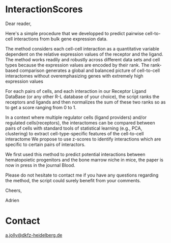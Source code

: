 # InteractionScores

Dear reader,


Here's a simple procedure that we developped to predict pairwise cell-to-cell interactions from  bulk gene expression data.

The method considers each cell-cell interaction as a quantitative variable dependent on the relative expression values of the receptor and the ligand. The method works readily and robustly across different data sets and cell types because the expression values are encoded by their rank. The rank-based comparison generates a global and balanced picture of cell-to-cell interactomes without overemphasizing genes with extremely high expression values

For each pairs of cells, and each interaction in our Receptor Ligand DataBase (or any other R-L database of your choice), the script ranks the receptors and ligands  and then normalizes the sum of these two ranks so as to get a score ranging from 0 to 1. 

In a context where multiple regulator cells (ligand providers) and/or regulated cells(receptors), the interactomes can be compared between pairs of cells  with standard tools of statistical learning (e.g., PCA, clustering) to extract cell-type-specific features of the cell-to-cell interactome 
We propose to use z-scores to identify interactions which are specific to certain pairs of interactors. 

We first used this method to predict potential interactions between hematopoietic progenitors and the bone marrow niche in mice, the paper is now in press in the journal Blood.


Please do not hesitate to contact me if you have any questions regarding the method, the script could surely benefit from your comments.

Cheers,


Adrien 

# Contact

a.jolly@dkfz-heidelberg.de

